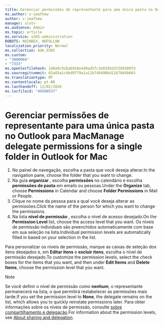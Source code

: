 ```yaml
---
title: Gerenciar permissões de representante para uma única pasta no Outlook para Mac
ms.author: v-jmathew
author: v-jmathew
manager: scotv
ms.audience: Admin
ms.topic: article
ms.service: o365-administration
ROBOTS: NOINDEX, NOFOLLOW
localization_priority: Normal
ms.collection: Adm_O365
ms.custom:
- "3800004"
- "7333"
ms.openlocfilehash: 1d6e8c916a6910e4d0ad5fc3e8395d25399389fd
ms.sourcegitcommit: 62a83a1c6bd9779a1a11b749490bd11670d4b063
ms.translationtype: MT
ms.contentlocale: pt-BR
ms.lasthandoff: 12/02/2020
ms.locfileid: "49560537"
---
```

# <a name="manage-delegate-permissions-for-a-single-folder-in-outlook-for-mac"></a><span data-ttu-id="e81c0-102">Gerenciar permissões de representante para uma única pasta no Outlook para Mac</span><span class="sxs-lookup"><span data-stu-id="e81c0-102">Manage delegate permissions for a single folder in Outlook for Mac</span></span>

1. <span data-ttu-id="e81c0-103">No painel de navegação, escolha a pasta que você deseja alterar.</span><span class="sxs-lookup"><span data-stu-id="e81c0-103">In the navigation pane, choose the folder that you want to change.</span></span>
2. <span data-ttu-id="e81c0-104">Na guia **organizar** , escolha **permissões** no calendário e escolha **permissões de pasta** em emails ou pessoas.</span><span class="sxs-lookup"><span data-stu-id="e81c0-104">Under the **Organize** tab, choose **Permissions** in Calendar and choose **Folder Permissions** in Mail or People.</span></span>
3. <span data-ttu-id="e81c0-105">Clique no nome da pessoa para a qual você deseja alterar as permissões.</span><span class="sxs-lookup"><span data-stu-id="e81c0-105">Click the name of the person for which you want to change the permissions.</span></span>
4. <span data-ttu-id="e81c0-106">Na lista **nível de permissão** , escolha o nível de acesso desejado.</span><span class="sxs-lookup"><span data-stu-id="e81c0-106">On the **Permission Level** list, choose the access level that you want.</span></span> <span data-ttu-id="e81c0-107">Os níveis de permissão individuais são preenchidos automaticamente com base em sua seleção na lista.</span><span class="sxs-lookup"><span data-stu-id="e81c0-107">Individual permission levels are automatically filled in based on your selection in the list.</span></span>

<span data-ttu-id="e81c0-108">Para personalizar os níveis de permissão, marque as caixas de seleção dos itens desejados e, em **Editar itens** e **excluir itens**, escolha o nível de permissão desejado.</span><span class="sxs-lookup"><span data-stu-id="e81c0-108">To customize the permission levels, select the check boxes for the items that you want, and then under **Edit Items** and **Delete Items**, choose the permission level that you want.</span></span>

> [!NOTE]
> <span data-ttu-id="e81c0-109">Se você definir o nível de permissão como **nenhum**, o representante permanecerá na lista, o que permitirá restabelecer as permissões mais tarde.</span><span class="sxs-lookup"><span data-stu-id="e81c0-109">If you set the permission level to **None**, the delegate remains on the list, which allows you to quickly reinstate permissions later.</span></span> <span data-ttu-id="e81c0-110">Para obter informações sobre os níveis de permissão, consulte [sobre compartilhamento e delegação](https://support.microsoft.com/office/options-for-sharing-and-delegating-folders-in-outlook-for-mac-480d8054-68ce-4150-ba1e-b9b7f2fc4ce5).</span><span class="sxs-lookup"><span data-stu-id="e81c0-110">For information about the permission levels, see [About sharing and delegation](https://support.microsoft.com/office/options-for-sharing-and-delegating-folders-in-outlook-for-mac-480d8054-68ce-4150-ba1e-b9b7f2fc4ce5).</span></span>

